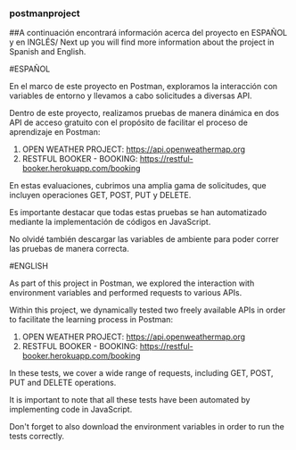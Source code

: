 ### postmanproject

##A continuación encontrará información acerca del proyecto en ESPAÑOL y en INGLÉS/ Next up you will find more information about the project in Spanish and English. 

#ESPAÑOL

En el marco de este proyecto en Postman, exploramos la interacción con variables de entorno y llevamos a cabo solicitudes a diversas API.

Dentro de este proyecto, realizamos pruebas de manera dinámica en dos API de acceso gratuito con el propósito de facilitar el proceso de aprendizaje en Postman:

1. OPEN WEATHER PROJECT: https://api.openweathermap.org
2. RESTFUL BOOKER - BOOKING: https://restful-booker.herokuapp.com/booking
    
En estas evaluaciones, cubrimos una amplia gama de solicitudes, que incluyen operaciones GET, POST, PUT y DELETE.

Es importante destacar que todas estas pruebas se han automatizado mediante la implementación de códigos en JavaScript.

No olvidé también descargar las variables de ambiente para poder correr las pruebas de manera correcta. 

#ENGLISH

As part of this project in Postman, we explored the interaction with environment variables and performed requests to various APIs.

Within this project, we dynamically tested two freely available APIs in order to facilitate the learning process in Postman:

1. OPEN WEATHER PROJECT: https://api.openweathermap.org
2. RESTFUL BOOKER - BOOKING: https://restful-booker.herokuapp.com/booking

In these tests, we cover a wide range of requests, including GET, POST, PUT and DELETE operations.

It is important to note that all these tests have been automated by implementing code in JavaScript.

Don't forget to also download the environment variables in order to run the tests correctly. 



